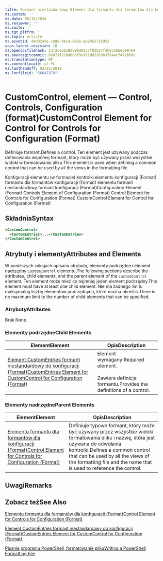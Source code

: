 ```yaml
---
title: Formant niestandardowy Element dla formantu dla formantów dla konfiguracji (Format) | Dokumentacja firmy Microsoft
ms.custom: ''
ms.date: 09/13/2016
ms.reviewer: ''
ms.suite: ''
ms.tgt_pltfrm: ''
ms.topic: article
ms.assetid: d9d92a9e-c680-46ca-962e-e82452726953
caps.latest.revision: 10
ms.openlocfilehash: 1d72ce5b18e89bd81c7f81b27f4b8c60bed99764
ms.sourcegitcommit: b6871f21bd666f9cd71dd336bb3f844cf472b56c
ms.translationtype: MT
ms.contentlocale: pl-PL
ms.lasthandoff: 02/03/2019
ms.locfileid: "56847978"
---
```

# <a name="customcontrol-element-for-control-for-controls-for-configuration-format"></a><span data-ttu-id="66aa9-102">CustomControl, element — Control, Controls, Configuration (format)</span><span class="sxs-lookup"><span data-stu-id="66aa9-102">CustomControl Element for Control for Controls for Configuration (Format)</span></span>

<span data-ttu-id="66aa9-103">Definiuje formant.</span><span class="sxs-lookup"><span data-stu-id="66aa9-103">Defines a control.</span></span> <span data-ttu-id="66aa9-104">Ten element jest używany podczas definiowania wspólnej formant, który może być używany przez wszystkie widoki w formatowaniu pliku.</span><span class="sxs-lookup"><span data-stu-id="66aa9-104">This element is used when defining a common control that can be used by all the views in the formatting file.</span></span>

<span data-ttu-id="66aa9-105">Konfiguracji elementu (w formacie) kontrolki elementu konfiguracji (Format) formantu dla formantów konfiguracji (Format) elementu formant niestandardowy formant konfiguracji (Format)</span><span class="sxs-lookup"><span data-stu-id="66aa9-105">Configuration Element (Format) Controls Element of Configuration (Format) Control Element for Controls for Configuration (Format) CustomControl Element for Control for Configuration (Format)</span></span>

## <a name="syntax"></a><span data-ttu-id="66aa9-106">Składnia</span><span class="sxs-lookup"><span data-stu-id="66aa9-106">Syntax</span></span>

```xml
<CustomControl>
  <CustomEntries>...</CustomEntries>
</CustomControl>
```

## <a name="attributes-and-elements"></a><span data-ttu-id="66aa9-107">Atrybuty i elementy</span><span class="sxs-lookup"><span data-stu-id="66aa9-107">Attributes and Elements</span></span>

<span data-ttu-id="66aa9-108">W poniższych sekcjach opisano atrybuty, elementy podrzędne i element nadrzędny `CustomControl` elementu.</span><span class="sxs-lookup"><span data-stu-id="66aa9-108">The following sections describe the attributes, child elements, and the parent element of the `CustomControl` element.</span></span> <span data-ttu-id="66aa9-109">Ten element może mieć co najmniej jeden element podrzędny.</span><span class="sxs-lookup"><span data-stu-id="66aa9-109">This element must have at least one child element.</span></span> <span data-ttu-id="66aa9-110">Nie ma żadnego limitu maksymalną liczbę elementów podrzędnych, które można określić.</span><span class="sxs-lookup"><span data-stu-id="66aa9-110">There is no maximum limit to the number of child elements that can be specified.</span></span>

### <a name="attributes"></a><span data-ttu-id="66aa9-111">Atrybuty</span><span class="sxs-lookup"><span data-stu-id="66aa9-111">Attributes</span></span>

<span data-ttu-id="66aa9-112">Brak.</span><span class="sxs-lookup"><span data-stu-id="66aa9-112">None.</span></span>

### <a name="child-elements"></a><span data-ttu-id="66aa9-113">Elementy podrzędne</span><span class="sxs-lookup"><span data-stu-id="66aa9-113">Child Elements</span></span>

|<span data-ttu-id="66aa9-114">Element</span><span class="sxs-lookup"><span data-stu-id="66aa9-114">Element</span></span>|<span data-ttu-id="66aa9-115">Opis</span><span class="sxs-lookup"><span data-stu-id="66aa9-115">Description</span></span>|
|-------------|-----------------|
|[<span data-ttu-id="66aa9-116">Element CustomEntries formant niestandardowy do konfiguracji (Format)</span><span class="sxs-lookup"><span data-stu-id="66aa9-116">CustomEntries Element for CustomControl for Configuration (Format)</span></span>](./customentries-element-for-customcontrol-for-controls-for-configuration-format.md)|<span data-ttu-id="66aa9-117">Element wymagany.</span><span class="sxs-lookup"><span data-stu-id="66aa9-117">Required element.</span></span><br /><br /> <span data-ttu-id="66aa9-118">Zawiera definicje formantu.</span><span class="sxs-lookup"><span data-stu-id="66aa9-118">Provides the definitions of a control.</span></span>|

### <a name="parent-elements"></a><span data-ttu-id="66aa9-119">Elementy nadrzędne</span><span class="sxs-lookup"><span data-stu-id="66aa9-119">Parent Elements</span></span>

|<span data-ttu-id="66aa9-120">Element</span><span class="sxs-lookup"><span data-stu-id="66aa9-120">Element</span></span>|<span data-ttu-id="66aa9-121">Opis</span><span class="sxs-lookup"><span data-stu-id="66aa9-121">Description</span></span>|
|-------------|-----------------|
|[<span data-ttu-id="66aa9-122">Elementu formantu dla formantów dla konfiguracji (Format)</span><span class="sxs-lookup"><span data-stu-id="66aa9-122">Control Element for Controls for Configuration (Format)</span></span>](./control-element-for-controls-for-configuration-format.md)|<span data-ttu-id="66aa9-123">Definiuje typowe formant, który może być używany przez wszystkie widoki formatowania pliku i nazwę, która jest używana do odwołania kontrolki.</span><span class="sxs-lookup"><span data-stu-id="66aa9-123">Defines a common control that can be used by all the views of the formatting file and the name that is used to reference the control.</span></span>|

## <a name="remarks"></a><span data-ttu-id="66aa9-124">Uwagi</span><span class="sxs-lookup"><span data-stu-id="66aa9-124">Remarks</span></span>

## <a name="see-also"></a><span data-ttu-id="66aa9-125">Zobacz też</span><span class="sxs-lookup"><span data-stu-id="66aa9-125">See Also</span></span>

[<span data-ttu-id="66aa9-126">Elementu formantu dla formantów dla konfiguracji (Format)</span><span class="sxs-lookup"><span data-stu-id="66aa9-126">Control Element for Controls for Configuration (Format)</span></span>](./control-element-for-controls-for-configuration-format.md)

[<span data-ttu-id="66aa9-127">Element CustomEntries formant niestandardowy do konfiguracji (Format)</span><span class="sxs-lookup"><span data-stu-id="66aa9-127">CustomEntries Element for CustomControl for Configuration (Format)</span></span>](./customentries-element-for-customcontrol-for-controls-for-configuration-format.md)

[<span data-ttu-id="66aa9-128">Pisanie programu PowerShell, formatowanie pliku</span><span class="sxs-lookup"><span data-stu-id="66aa9-128">Writing a PowerShell Formatting File</span></span>](./writing-a-powershell-formatting-file.md)
